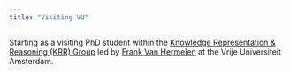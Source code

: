 ```yaml
---
title: "Visiting VU"
---
```


Starting as a visiting PhD student within the <a href="https://krr.cs.vu.nl/">Knowledge Representation &amp; Reasoning (KRR) Group</a> led by <a href="https://www.cs.vu.nl/~frankh/">Frank Van Hermelen</a> at the Vrije Universiteit Amsterdam.